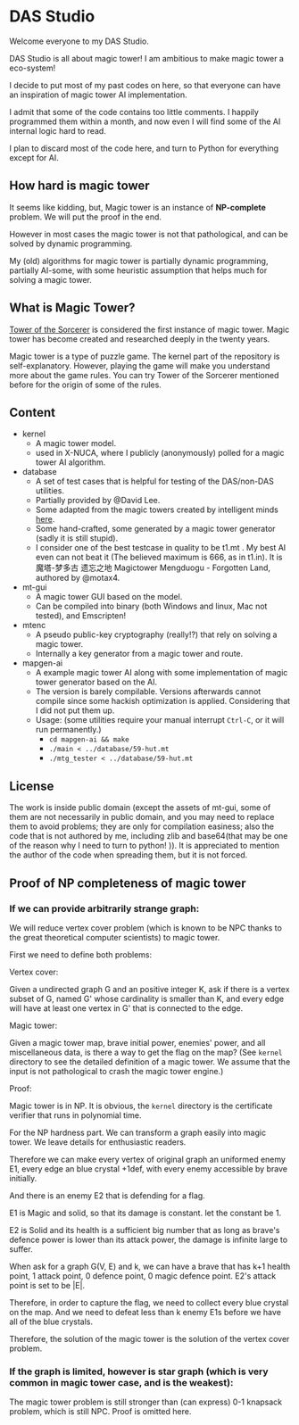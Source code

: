 # DAS Studio

Welcome everyone to my DAS Studio.

DAS Studio is all about magic tower! I am ambitious to make magic tower a eco-system!

I decide to put most of my past codes on here, so that everyone can have an inspiration of magic tower AI implementation.

I admit that some of the code contains too little comments. I happily programmed them within a month, and now even I will find some of the AI internal logic hard to read.

I plan to discard most of the code here, and turn to Python for everything except for AI.

## How hard is magic tower

It seems like kidding, but, Magic tower is an instance of **NP-complete** problem. We will put the proof in the end.

However in most cases the magic tower is not that pathological, and can be solved by dynamic programming.

My (old) algorithms for magic tower is partially dynamic programming, partially AI-some, with some heuristic assumption that helps much for solving a magic tower.

## What is Magic Tower?

[Tower of the Sorcerer](http://hp.vector.co.jp/authors/VA013374/game/egame0.html) is considered the first instance of magic tower. Magic tower has become created and researched deeply in the twenty years.

Magic tower is a type of puzzle game. The kernel part of the repository is self-explanatory. However, playing the game will make you understand more about the game rules. You can try Tower of the Sorcerer mentioned before for the origin of some of the rules.

## Content

  * kernel
    * A magic tower model.
    * used in X-NUCA, where I publicly (anonymously) polled for a magic tower AI algorithm.
  * database
    * A set of test cases that is helpful for testing of the DAS/non-DAS utilities.
    * Partially provided by @David Lee.
    * Some adapted from the magic towers created by intelligent minds [here](https://tieba.baidu.com/f?ie=utf-8&kw=%E9%AD%94%E5%A1%94).
    * Some hand-crafted, some generated by a magic tower generator (sadly it is still stupid).
    * I consider one of the best testcase in quality to be t1.mt . My best AI even can not beat it (The believed maximum is 666, as in t1.in). It is 魔塔-梦多古 遗忘之地 Magictower Mengduogu - Forgotten Land, authored by @motax4.
  * mt-gui
    * A magic tower GUI based on the model.
    * Can be compiled into binary (both Windows and linux, Mac not tested), and Emscripten!
  * mtenc
    * A pseudo public-key cryptography (really!?) that rely on solving a magic tower.
    * Internally a key generator from a magic tower and route.
  * mapgen-ai
    * A example magic tower AI along with some implementation of magic tower generator based on the AI.
    * The version is barely compilable. Versions afterwards cannot compile since some hackish optimization is applied. Considering that I did not put them up.
    * Usage: (some utilities require your manual interrupt  `Ctrl-C`, or it will run permanently.)
      * `cd mapgen-ai && make`
      * `./main < ../database/59-hut.mt`
      * `./mtg_tester < ../database/59-hut.mt`

## License

The work is inside public domain (except the assets of mt-gui, some of them are not necessarily in public domain, and you may need to replace them to avoid problems; they are only for compilation easiness; also the code that is not authored by me, including zlib and base64(that may be one of the reason why I need to turn to python! )). It is appreciated to mention the author of the code when spreading them, but it is not forced.

## Proof of NP completeness of magic tower

### If we can provide arbitrarily strange graph:

We will reduce vertex cover problem (which is known to be NPC thanks to the great theoretical computer scientists) to magic tower.

First we need to define both problems:

Vertex cover:

Given a undirected graph G and an positive integer K, ask if there is a vertex subset of G, named G' whose cardinality is smaller than K, and every edge will have at least one vertex in G' that is connected to the edge.

Magic tower:

Given a magic tower map, brave initial power, enemies' power, and all miscellaneous data, is there a way to get the flag on the map?
(See `kernel` directory to see the detailed definition of a magic tower. We assume that the input is not pathological to crash the magic tower engine.)

Proof:

Magic tower is in NP. It is obvious, the `kernel` directory is the certificate verifier that runs in polynomial time.

For the NP hardness part. We can transform a graph easily into magic tower. We leave details for enthusiastic readers.

Therefore we can make every vertex of original graph an uniformed enemy E1, every edge an blue crystal +1def, with every enemy accessible by brave initially.

And there is an enemy E2 that is defending for a flag.

E1 is Magic and solid, so that its damage is constant. let the constant be 1.

E2 is Solid and its health is a sufficient big number that as long as brave's defence power is lower than its attack power, the damage is infinite large to suffer.

When ask for a graph G(V, E) and k, we can have a brave that has k+1 health point, 1 attack point, 0 defence point, 0 magic defence point. E2's attack point is set to be |E|.

Therefore, in order to capture the flag, we need to collect every blue crystal on the map. And we need to defeat less than k enemy E1s before we have all of the blue crystals.

Therefore, the solution of the magic tower is the solution of the vertex cover problem.

### If the graph is limited, however is star graph (which is very common in magic tower case, and is the weakest):

The magic tower problem is still stronger than (can express) 0-1 knapsack problem, which is still NPC. Proof is omitted here.